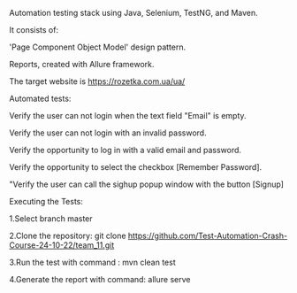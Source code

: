 Automation testing stack using Java, Selenium, TestNG, and Maven.

It consists of:

'Page Component Object Model' design pattern.

Reports, created with Allure framework.

The target website is https://rozetka.com.ua/ua/

Automated tests:

Verify the user can not login when the text field "Email" is empty.

Verify the user can not login with an invalid password.

Verify the opportunity to log in with a valid email and password.

Verify the opportunity to select the checkbox [Remember Password].

"Verify the user can call the sighup popup window with the button [Signup]


Executing the Tests:

1.Select branch master

2.Clone the repository:
git clone https://github.com/Test-Automation-Crash-Course-24-10-22/team_11.git

3.Run the test with command : mvn clean test

4.Generate the report with command:  allure serve 
